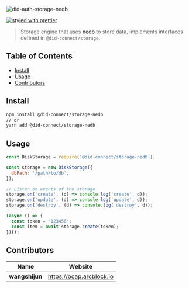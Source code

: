 ![did-auth-storage-nedb](https://www.arcblock.io/.netlify/functions/badge/?text=did-auth-storage-nedb)

[![styled with prettier](https://img.shields.io/badge/styled_with-prettier-ff69b4.svg)](https://github.com/prettier/prettier)

> Storage engine that uses [nedb](https://www.npmjs.com/package/nedb) to store data, implements interfaces defined in `@did-connect/storage`.

## Table of Contents

- [Install](#install)
- [Usage](#usage)
- [Contributors](#contributors)

## Install

```sh
npm install @did-connect/storage-nedb
// or
yarn add @did-connect/storage-nedb
```

## Usage

```js
const DiskStorage = require('@did-connect/storage-nedb');

const storage = new DiskStorage({
  dbPath: '/path/to/db',
});

// Listen on events of the storage
storage.on('create', (d) => console.log('create', d));
storage.on('update', (d) => console.log('update', d));
storage.on('destroy', (d) => console.log('destroy', d));

(async () => {
  const token = '123456';
  const item = await storage.create(token);
})();
```

## Contributors

| Name           | Website                    |
| -------------- | -------------------------- |
| **wangshijun** | <https://ocap.arcblock.io> |
